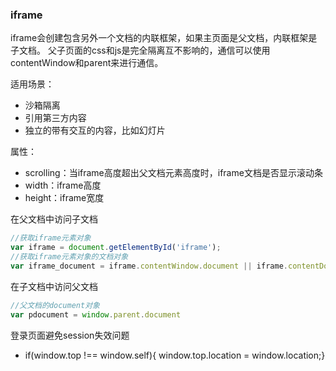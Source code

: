 ### iframe
iframe会创建包含另外一个文档的内联框架，如果主页面是父文档，内联框架是子文档。
父子页面的css和js是完全隔离互不影响的，通信可以使用contentWindow和parent来进行通信。

适用场景：
- 沙箱隔离
- 引用第三方内容
- 独立的带有交互的内容，比如幻灯片

属性：
- scrolling：当iframe高度超出父文档元素高度时，iframe文档是否显示滚动条
- width：iframe高度
- height：iframe宽度

在父文档中访问子文档
```js
//获取iframe元素对象
var iframe = document.getElementById('iframe');
//获取iframe元素对象的文档对象
var iframe_document = iframe.contentWindow.document || iframe.contentDocument;
```

在子文档中访问父文档
```js
//父文档的document对象
var pdocument = window.parent.document
```

登录页面避免session失效问题
- if(window.top !== window.self){ window.top.location = window.location;}